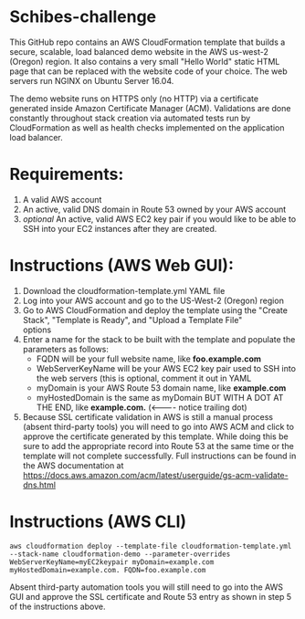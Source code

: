 # Schibes-challenge

This GitHub repo contains an AWS CloudFormation template that builds a secure, scalable, load balanced demo website in the AWS us-west-2 (Oregon) region. It also contains a very small "Hello World" static HTML page that can be replaced with the website code of your choice. The web servers run NGINX on Ubuntu Server 16.04.

The demo website runs on HTTPS only (no HTTP) via a certificate generated inside Amazon Certificate Manager (ACM). Validations are done constantly throughout stack creation via automated tests run by CloudFormation as well as health checks implemented on the application load balancer.

# Requirements:

1) A valid AWS account
2) An active, valid DNS domain in Route 53 owned by your AWS account
3) *optional* An active, valid AWS EC2 key pair if you would like to be able to SSH into your EC2 instances after they are created.

# Instructions (AWS Web GUI):

1) Download the cloudformation-template.yml YAML file
2) Log into your AWS account and go to the US-West-2 (Oregon) region
3) Go to AWS CloudFormation and deploy the template using the "Create Stack", "Template is Ready", and "Upload a Template File"  
   options
4) Enter a name for the stack to be built with the template and populate the parameters as follows:
   * FQDN will be your full website name, like __foo.example.com__
   * WebServerKeyName will be your AWS EC2 key pair used to SSH into the web servers (this is optional, comment it out in YAML 
   * myDomain is your AWS Route 53 domain name, like __example.com__
   * myHostedDomain is the same as myDomain BUT WITH A DOT AT THE END, like __example.com.__     (<---- notice trailing dot)
5) Because SSL certificate validation in AWS is still a manual process (absent third-party tools) you will need to go into AWS ACM and click to approve the certificate generated by this template. While doing this be sure to add the appropriate record into Route 53 at the same time or the template will not complete successfully. Full instructions can be found in the AWS documentation at https://docs.aws.amazon.com/acm/latest/userguide/gs-acm-validate-dns.html
   
# Instructions (AWS CLI)

`aws cloudformation deploy --template-file cloudformation-template.yml --stack-name cloudformation-demo --parameter-overrides WebServerKeyName=myEC2keypair myDomain=example.com myHostedDomain=example.com. FQDN=foo.example.com`

Absent third-party automation tools you will still need to go into the AWS GUI and approve the SSL certificate and Route 53 entry as shown in step 5 of the instructions above.
